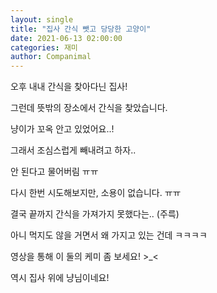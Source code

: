 ```yaml
---
layout: single
title: "집사 간식 뺏고 당당한 고양이"
date: 2021-06-13 02:00:00
categories: 재미
author: Companimal
---
```


오후 내내 간식을 찾아다닌 집사!

그런데 뜻밖의 장소에서 간식을 찾았습니다.

냥이가 꼬옥 안고 있었어요..!

그래서 조심스럽게 빼내려고 하자..

안 된다고 물어버림 ㅠㅠ

다시 한번 시도해보지만, 소용이 없습니다. ㅠㅠ

결국 끝까지 간식을 가져가지 못했다는.. (주륵)

아니 먹지도 않을 거면서 왜 가지고 있는 건데 ㅋㅋㅋㅋ

영상을 통해 이 둘의 케미 좀 보세요! &gt;\_&lt;

역시 집사 위에 냥님이네요!
